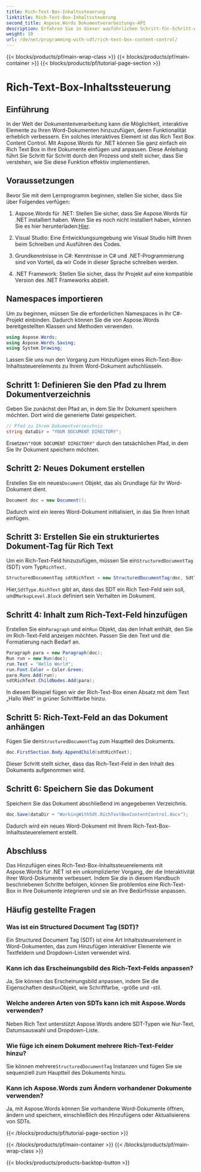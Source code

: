 ```yaml
---
title: Rich-Text-Box-Inhaltssteuerung
linktitle: Rich-Text-Box-Inhaltssteuerung
second_title: Aspose.Words Dokumentverarbeitungs-API
description: Erfahren Sie in dieser ausführlichen Schritt-für-Schritt-Anleitung, wie Sie mit Aspose.Words für .NET ein Rich-Text-Box-Inhaltssteuerelement in einem Word-Dokument hinzufügen und anpassen.
weight: 10
url: /de/net/programming-with-sdt/rich-text-box-content-control/
---
```


{{< blocks/products/pf/main-wrap-class >}}
{{< blocks/products/pf/main-container >}}
{{< blocks/products/pf/tutorial-page-section >}}

# Rich-Text-Box-Inhaltssteuerung

## Einführung

In der Welt der Dokumentenverarbeitung kann die Möglichkeit, interaktive Elemente zu Ihren Word-Dokumenten hinzuzufügen, deren Funktionalität erheblich verbessern. Ein solches interaktives Element ist das Rich Text Box Content Control. Mit Aspose.Words für .NET können Sie ganz einfach ein Rich Text Box in Ihre Dokumente einfügen und anpassen. Diese Anleitung führt Sie Schritt für Schritt durch den Prozess und stellt sicher, dass Sie verstehen, wie Sie diese Funktion effektiv implementieren.

## Voraussetzungen

Bevor Sie mit dem Lernprogramm beginnen, stellen Sie sicher, dass Sie über Folgendes verfügen:

1.  Aspose.Words für .NET: Stellen Sie sicher, dass Sie Aspose.Words für .NET installiert haben. Wenn Sie es noch nicht installiert haben, können Sie es hier herunterladen:[Hier](https://releases.aspose.com/words/net/).

2. Visual Studio: Eine Entwicklungsumgebung wie Visual Studio hilft Ihnen beim Schreiben und Ausführen des Codes.

3. Grundkenntnisse in C#: Kenntnisse in C# und .NET-Programmierung sind von Vorteil, da wir Code in dieser Sprache schreiben werden.

4. .NET Framework: Stellen Sie sicher, dass Ihr Projekt auf eine kompatible Version des .NET Frameworks abzielt.

## Namespaces importieren

Um zu beginnen, müssen Sie die erforderlichen Namespaces in Ihr C#-Projekt einbinden. Dadurch können Sie die von Aspose.Words bereitgestellten Klassen und Methoden verwenden.

```csharp
using Aspose.Words;
using Aspose.Words.Saving;
using System.Drawing;
```

Lassen Sie uns nun den Vorgang zum Hinzufügen eines Rich-Text-Box-Inhaltssteuerelements zu Ihrem Word-Dokument aufschlüsseln.

## Schritt 1: Definieren Sie den Pfad zu Ihrem Dokumentverzeichnis

Geben Sie zunächst den Pfad an, in dem Sie Ihr Dokument speichern möchten. Dort wird die generierte Datei gespeichert.

```csharp
// Pfad zu Ihrem Dokumentverzeichnis
string dataDir = "YOUR DOCUMENT DIRECTORY";
```

 Ersetzen`"YOUR DOCUMENT DIRECTORY"` durch den tatsächlichen Pfad, in dem Sie Ihr Dokument speichern möchten.

## Schritt 2: Neues Dokument erstellen

 Erstellen Sie ein neues`Document` Objekt, das als Grundlage für Ihr Word-Dokument dient.

```csharp
Document doc = new Document();
```

Dadurch wird ein leeres Word-Dokument initialisiert, in das Sie Ihren Inhalt einfügen.

## Schritt 3: Erstellen Sie ein strukturiertes Dokument-Tag für Rich Text

 Um ein Rich-Text-Feld hinzuzufügen, müssen Sie ein`StructuredDocumentTag` (SDT) vom Typ`RichText`.

```csharp
StructuredDocumentTag sdtRichText = new StructuredDocumentTag(doc, SdtType.RichText, MarkupLevel.Block);
```

 Hier,`SdtType.RichText` gibt an, dass das SDT ein Rich Text-Feld sein soll, und`MarkupLevel.Block` definiert sein Verhalten im Dokument.

## Schritt 4: Inhalt zum Rich-Text-Feld hinzufügen

 Erstellen Sie ein`Paragraph` und ein`Run` Objekt, das den Inhalt enthält, den Sie im Rich-Text-Feld anzeigen möchten. Passen Sie den Text und die Formatierung nach Bedarf an.

```csharp
Paragraph para = new Paragraph(doc);
Run run = new Run(doc);
run.Text = "Hello World";
run.Font.Color = Color.Green;
para.Runs.Add(run);
sdtRichText.ChildNodes.Add(para);
```

In diesem Beispiel fügen wir der Rich-Text-Box einen Absatz mit dem Text „Hallo Welt“ in grüner Schriftfarbe hinzu.

## Schritt 5: Rich-Text-Feld an das Dokument anhängen

 Fügen Sie den`StructuredDocumentTag` zum Hauptteil des Dokuments.

```csharp
doc.FirstSection.Body.AppendChild(sdtRichText);
```

Dieser Schritt stellt sicher, dass das Rich-Text-Feld in den Inhalt des Dokuments aufgenommen wird.

## Schritt 6: Speichern Sie das Dokument

Speichern Sie das Dokument abschließend im angegebenen Verzeichnis.

```csharp
doc.Save(dataDir + "WorkingWithSdt.RichTextBoxContentControl.docx");
```

Dadurch wird ein neues Word-Dokument mit Ihrem Rich-Text-Box-Inhaltssteuerelement erstellt.

## Abschluss

Das Hinzufügen eines Rich-Text-Box-Inhaltssteuerelements mit Aspose.Words für .NET ist ein unkomplizierter Vorgang, der die Interaktivität Ihrer Word-Dokumente verbessert. Indem Sie die in diesem Handbuch beschriebenen Schritte befolgen, können Sie problemlos eine Rich-Text-Box in Ihre Dokumente integrieren und sie an Ihre Bedürfnisse anpassen.

## Häufig gestellte Fragen

### Was ist ein Structured Document Tag (SDT)?
Ein Structured Document Tag (SDT) ist eine Art Inhaltssteuerelement in Word-Dokumenten, das zum Hinzufügen interaktiver Elemente wie Textfeldern und Dropdown-Listen verwendet wird.

### Kann ich das Erscheinungsbild des Rich-Text-Felds anpassen?
 Ja, Sie können das Erscheinungsbild anpassen, indem Sie die Eigenschaften des`Run`Objekt, wie Schriftfarbe, -größe und -stil.

### Welche anderen Arten von SDTs kann ich mit Aspose.Words verwenden?
Neben Rich Text unterstützt Aspose.Words andere SDT-Typen wie Nur-Text, Datumsauswahl und Dropdown-Liste.

### Wie füge ich einem Dokument mehrere Rich-Text-Felder hinzu?
 Sie können mehrere`StructuredDocumentTag` Instanzen und fügen Sie sie sequenziell zum Hauptteil des Dokuments hinzu.

### Kann ich Aspose.Words zum Ändern vorhandener Dokumente verwenden?
Ja, mit Aspose.Words können Sie vorhandene Word-Dokumente öffnen, ändern und speichern, einschließlich des Hinzufügens oder Aktualisierens von SDTs.

{{< /blocks/products/pf/tutorial-page-section >}}

{{< /blocks/products/pf/main-container >}}
{{< /blocks/products/pf/main-wrap-class >}}

{{< blocks/products/products-backtop-button >}}

